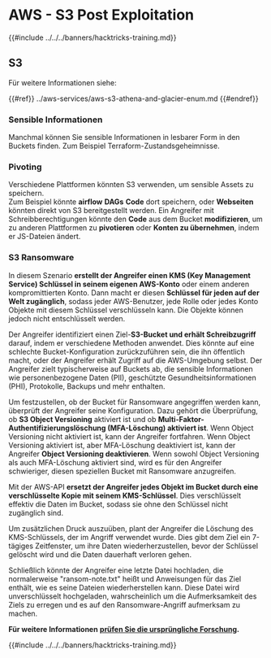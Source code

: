 # AWS - S3 Post Exploitation

{{#include ../../../banners/hacktricks-training.md}}

## S3

Für weitere Informationen siehe:

{{#ref}}
../aws-services/aws-s3-athena-and-glacier-enum.md
{{#endref}}

### Sensible Informationen

Manchmal können Sie sensible Informationen in lesbarer Form in den Buckets finden. Zum Beispiel Terraform-Zustandsgeheimnisse.

### Pivoting

Verschiedene Plattformen könnten S3 verwenden, um sensible Assets zu speichern.\
Zum Beispiel könnte **airflow** **DAGs** **Code** dort speichern, oder **Webseiten** könnten direkt von S3 bereitgestellt werden. Ein Angreifer mit Schreibberechtigungen könnte den **Code** aus dem Bucket **modifizieren**, um zu anderen Plattformen zu **pivotieren** oder **Konten zu übernehmen**, indem er JS-Dateien ändert.

### S3 Ransomware

In diesem Szenario **erstellt der Angreifer einen KMS (Key Management Service) Schlüssel in seinem eigenen AWS-Konto** oder einem anderen kompromittierten Konto. Dann macht er diesen **Schlüssel für jeden auf der Welt zugänglich**, sodass jeder AWS-Benutzer, jede Rolle oder jedes Konto Objekte mit diesem Schlüssel verschlüsseln kann. Die Objekte können jedoch nicht entschlüsselt werden.

Der Angreifer identifiziert einen Ziel-**S3-Bucket und erhält Schreibzugriff** darauf, indem er verschiedene Methoden anwendet. Dies könnte auf eine schlechte Bucket-Konfiguration zurückzuführen sein, die ihn öffentlich macht, oder der Angreifer erhält Zugriff auf die AWS-Umgebung selbst. Der Angreifer zielt typischerweise auf Buckets ab, die sensible Informationen wie personenbezogene Daten (PII), geschützte Gesundheitsinformationen (PHI), Protokolle, Backups und mehr enthalten.

Um festzustellen, ob der Bucket für Ransomware angegriffen werden kann, überprüft der Angreifer seine Konfiguration. Dazu gehört die Überprüfung, ob **S3 Object Versioning** aktiviert ist und ob **Multi-Faktor-Authentifizierungslöschung (MFA-Löschung) aktiviert ist**. Wenn Object Versioning nicht aktiviert ist, kann der Angreifer fortfahren. Wenn Object Versioning aktiviert ist, aber MFA-Löschung deaktiviert ist, kann der Angreifer **Object Versioning deaktivieren**. Wenn sowohl Object Versioning als auch MFA-Löschung aktiviert sind, wird es für den Angreifer schwieriger, diesen speziellen Bucket mit Ransomware anzugreifen.

Mit der AWS-API **ersetzt der Angreifer jedes Objekt im Bucket durch eine verschlüsselte Kopie mit seinem KMS-Schlüssel**. Dies verschlüsselt effektiv die Daten im Bucket, sodass sie ohne den Schlüssel nicht zugänglich sind.

Um zusätzlichen Druck auszuüben, plant der Angreifer die Löschung des KMS-Schlüssels, der im Angriff verwendet wurde. Dies gibt dem Ziel ein 7-tägiges Zeitfenster, um ihre Daten wiederherzustellen, bevor der Schlüssel gelöscht wird und die Daten dauerhaft verloren gehen.

Schließlich könnte der Angreifer eine letzte Datei hochladen, die normalerweise "ransom-note.txt" heißt und Anweisungen für das Ziel enthält, wie es seine Dateien wiederherstellen kann. Diese Datei wird unverschlüsselt hochgeladen, wahrscheinlich um die Aufmerksamkeit des Ziels zu erregen und es auf den Ransomware-Angriff aufmerksam zu machen.

**Für weitere Informationen** [**prüfen Sie die ursprüngliche Forschung**](https://rhinosecuritylabs.com/aws/s3-ransomware-part-1-attack-vector/)**.**

{{#include ../../../banners/hacktricks-training.md}}
